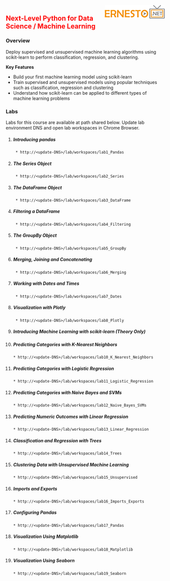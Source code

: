 <img align="right" src="./logo.png">

<h2><span style="color:red;">Next-Level Python for Data Science / Machine Learning</span></h2>

### Overview
Deploy supervised and unsupervised machine learning algorithms using scikit-learn to perform classification, regression, and clustering.

**Key Features**

- Build your first machine learning model using scikit-learn
- Train supervised and unsupervised models using popular techniques such as classification, regression and clustering
- Understand how scikit-learn can be applied to different types of machine learning problems


### Labs

Labs for this course are available at path shared below. Update lab environment DNS and open lab workspaces in Chrome Browser.

1. ##### Introducing pandas
		* http://<update-DNS>/lab/workspaces/lab1_Pandas
2. ##### The Series Object
		* http://<update-DNS>/lab/workspaces/lab2_Series
3. ##### The DataFrame Object
		* http://<update-DNS>/lab/workspaces/lab3_DataFrame
4. ##### Filtering a DataFrame
		* http://<update-DNS>/lab/workspaces/lab4_Filtering
5. ##### The GroupBy Object
		* http://<update-DNS>/lab/workspaces/lab5_GroupBy
6. ##### Merging, Joining and Concatenating
		* http://<update-DNS>/lab/workspaces/lab6_Merging
7. ##### Working with Dates and Times
		* http://<update-DNS>/lab/workspaces/lab7_Dates
8. ##### Visualization with Plotly
		* http://<update-DNS>/lab/workspaces/lab8_Plotly
9. ##### Introducing Machine Learning with scikit-learn (Theory Only)
10. ##### Predicting Categories with K-Nearest Neighbors
		* http://<update-DNS>/lab/workspaces/lab10_K_Nearest_Neighbors
11. ##### Predicting Categories with Logistic Regression
		* http://<update-DNS>/lab/workspaces/lab11_Logistic_Regression
12. ##### Predicting Categories with Naive Bayes and SVMs
		* http://<update-DNS>/lab/workspaces/lab12_Naive_Bayes_SVMs
13. ##### Predicting Numeric Outcomes with Linear Regression
		* http://<update-DNS>/lab/workspaces/lab13_Linear_Regression
14. ##### Classification and Regression with Trees
		* http://<update-DNS>/lab/workspaces/lab14_Trees
15. ##### Clustering Data with Unsupervised Machine Learning
		* http://<update-DNS>/lab/workspaces/lab15_Unsupervised
16. ##### Imports and Exports
		* http://<update-DNS>/lab/workspaces/lab16_Imports_Exports
17. ##### Configuring Pandas
		* http://<update-DNS>/lab/workspaces/lab17_Pandas
18. ##### Visualization Using Matplotlib
		* http://<update-DNS>/lab/workspaces/lab18_Matplotlib
19. ##### Visualization Using Seaborn
		* http://<update-DNS>/lab/workspaces/lab19_Seaborn